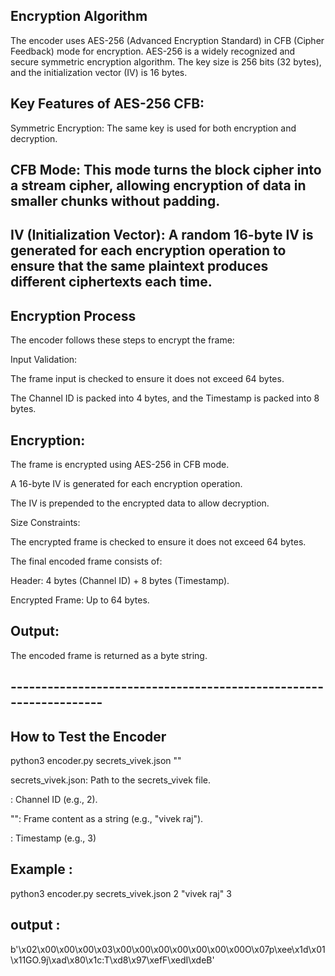 
## Encryption Algorithm
The encoder uses AES-256 (Advanced Encryption Standard) in CFB (Cipher Feedback) mode for encryption. AES-256 is a widely recognized and secure symmetric encryption algorithm. The key size is 256 bits (32 bytes), and the initialization vector (IV) is 16 bytes.

## Key Features of AES-256 CFB:
Symmetric Encryption: The same key is used for both encryption and decryption.

## CFB Mode: This mode turns the block cipher into a stream cipher, allowing encryption of data in smaller chunks without padding.

## IV (Initialization Vector): A random 16-byte IV is generated for each encryption operation to ensure that the same plaintext produces different ciphertexts each time.

## Encryption Process
The encoder follows these steps to encrypt the frame:

Input Validation:

The frame input is checked to ensure it does not exceed 64 bytes.

The Channel ID is packed into 4 bytes, and the Timestamp is packed into 8 bytes.

## Encryption:

The frame is encrypted using AES-256 in CFB mode.

A 16-byte IV is generated for each encryption operation.

The IV is prepended to the encrypted data to allow decryption.

Size Constraints:

The encrypted frame is checked to ensure it does not exceed 64 bytes.

The final encoded frame consists of:

Header: 4 bytes (Channel ID) + 8 bytes (Timestamp).

Encrypted Frame: Up to 64 bytes.

## Output:

The encoded frame is returned as a byte string.


## ------------------------------------------------------------------

## How to Test the Encoder

python3 encoder.py secrets_vivek.json <channel> "<frame>" <timestamp>

secrets_vivek.json: Path to the secrets_vivek file.

<channel>: Channel ID (e.g., 2).

"<frame>": Frame content as a string (e.g., "vivek raj").

<timestamp>: Timestamp (e.g., 3)


## Example :

python3 encoder.py secrets_vivek.json 2 "vivek raj" 3


## output :
b'\x02\x00\x00\x00\x03\x00\x00\x00\x00\x00\x00\x00O\x07p\xee\x1d\x01\x11GO.9j\xad\x80\x1c:T\xd8\x97\xefF\xedI\xdeB'
